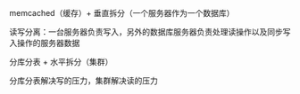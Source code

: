 memcached（缓存）+ 垂直拆分（一个服务器作为一个数据库）

读写分离：一台服务器负责写入，另外的数据库服务器负责处理读操作以及同步写入操作的服务器数据

分库分表 + 水平拆分（集群）

分库分表解决写的压力，集群解决读的压力

